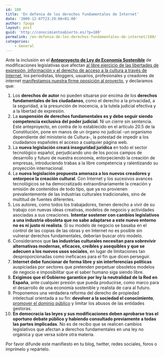 ```yaml
---
id: 180
title: 'En defensa de los derechos fundamentales de Internet'
date: '2009-12-07T23:29:06+01:00'
author: fpuga
layout: post
guid: 'http://conocimientoabierto.es/?p=180'
permalink: /en-defensa-de-los-derechos-fundamentales-de-internet/180/
categories:
    - General
---
```


Ante la inclusión en el [**Anteproyecto de Ley de Economía Sostenible**](http://www.meh.es/es-ES/Prensa/En%20Portada/2009/Paginas/anteproyectodeLeydEconomiaSostenible.aspx) de modificaciones legislativas que afectan [al libre ejercicio de las libertades de expresión, información y el derecho de acceso a la cultura a través de Internet](http://www.rtve.es/noticias/20091201/cultura-podra-cerrar-las-webs-descarga-sin-necesidad-autorizacion-judicial/303790.shtml), los periodistas, bloggers, usuarios, profesionales y creadores de internet [manifestamos nuestra firme oposición al proyecto](http://www.rtve.es/noticias/20091202/red-se-une-contra-cierre-paginas-descargas-sin-autorizacion-judicial/303937.shtml), y declaramos que:

1. Los **derechos de autor** no pueden situarse por encima de los **derechos fundamentales de los ciudadanos**, como el derecho a la privacidad, a la seguridad, a la presunción de inocencia, a la tutela judicial efectiva y a la libertad de expresión.
2. La **suspensión de derechos fundamentales es y debe seguir siendo competencia exclusiva del poder judicial**. Ni un cierre sin sentencia. Este anteproyecto, en contra de lo establecido en el artículo 20.5 de la Constitución, pone en manos de un órgano no judicial -un organismo dependiente del ministerio de Cultura-, la potestad de impedir a los ciudadanos españoles el acceso a cualquier página web.
3. La **nueva legislación creará inseguridad jurídica** en todo el sector tecnológico español, perjudicando uno de los pocos campos de desarrollo y futuro de nuestra economía, entorpeciendo la creación de empresas, introduciendo trabas a la libre competencia y ralentizando su proyección internacional.
4. La **nueva legislación propuesta amenaza a los nuevos creadores y entorpece la creación cultural**. Con Internet y los sucesivos avances tecnológicos se ha democratizado extraordinariamente la creación y emisión de contenidos de todo tipo, que ya no provienen prevalentemente de las industrias culturales tradicionales, sino de multitud de fuentes diferentes.
5. Los autores, como todos los trabajadores, tienen derecho a vivir de su trabajo con nuevas ideas creativas, modelos de negocio y actividades asociadas a sus creaciones. **Intentar sostener con cambios legislativos a una industria obsoleta que no sabe adaptarse a este nuevo entorno no es ni justo ni realista**. Si su modelo de negocio se basaba en el control de las copias de las obras y en Internet no es posible sin vulnerar derechos fundamentales, deberían buscar otro modelo.
6. Consideramos que **las industrias culturales necesitan para sobrevivir alternativas modernas, eficaces, creíbles y asequibles y que se adecuen a los nuevos usos sociales**, en lugar de limitaciones tan desproporcionadas como ineficaces para el fin que dicen perseguir.
7. **Internet debe funcionar de forma libre y sin interferencias políticas** auspiciadas por sectores que pretenden perpetuar obsoletos modelos de negocio e imposibilitar que el saber humano siga siendo libre.
8. **Exigimos que el Gobierno garantice por ley la neutralidad de la Red en España**, ante cualquier presión que pueda producirse, como marco para el desarrollo de una economía sostenible y realista de cara al futuro.
9. Proponemos una verdadera reforma del derecho de propiedad intelectual orientada a su fin: **devolver a la sociedad el conocimiento**, [promover el dominio público](http://lasindias.net/indianopedia/devolucionismo) y limitar los abusos de las entidades gestoras.
10. **En democracia las leyes y sus modificaciones deben aprobarse tras el oportuno debate público y habiendo consultado previamente a todas las partes implicadas**. No es de recibo que se realicen cambios legislativos que afectan a derechos fundamentales en una ley no orgánica y que versa sobre otra materia.

Por favor difunde este manifiesto en tu blog, twitter, redes sociales, foros o imprímelo y repártelo.
